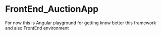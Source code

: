 # FrontEnd_AuctionApp


For now this is Angular playground for getting know better this framework and also FrontEnd environment
